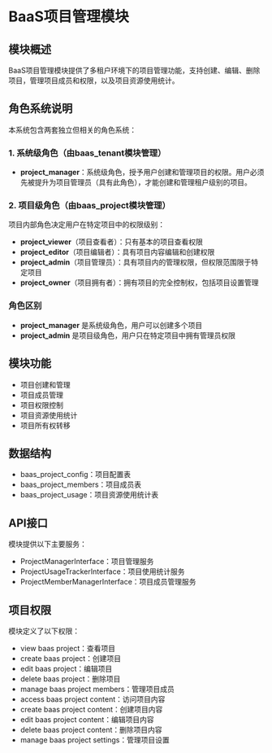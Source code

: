 # BaaS项目管理模块

## 模块概述

BaaS项目管理模块提供了多租户环境下的项目管理功能，支持创建、编辑、删除项目，管理项目成员和权限，以及项目资源使用统计。

## 角色系统说明

本系统包含两套独立但相关的角色系统：

### 1. 系统级角色（由baas_tenant模块管理）

- **project_manager**：系统级角色，授予用户创建和管理项目的权限。用户必须先被提升为项目管理员（具有此角色），才能创建和管理租户级别的项目。

### 2. 项目级角色（由baas_project模块管理）

项目内部角色决定用户在特定项目中的权限级别：

- **project_viewer**（项目查看者）：只有基本的项目查看权限
- **project_editor**（项目编辑者）：具有项目内容编辑和创建权限
- **project_admin**（项目管理员）：具有项目内的管理权限，但权限范围限于特定项目
- **project_owner**（项目拥有者）：拥有项目的完全控制权，包括项目设置管理

### 角色区别

- **project_manager** 是系统级角色，用户可以创建多个项目
- **project_admin** 是项目级角色，用户只在特定项目中拥有管理员权限

## 模块功能

- 项目创建和管理
- 项目成员管理
- 项目权限控制
- 项目资源使用统计
- 项目所有权转移

## 数据结构

- baas_project_config：项目配置表
- baas_project_members：项目成员表
- baas_project_usage：项目资源使用统计表

## API接口

模块提供以下主要服务：

- ProjectManagerInterface：项目管理服务
- ProjectUsageTrackerInterface：项目使用统计服务
- ProjectMemberManagerInterface：项目成员管理服务

## 项目权限

模块定义了以下权限：

- view baas project：查看项目
- create baas project：创建项目
- edit baas project：编辑项目
- delete baas project：删除项目
- manage baas project members：管理项目成员
- access baas project content：访问项目内容
- create baas project content：创建项目内容
- edit baas project content：编辑项目内容
- delete baas project content：删除项目内容
- manage baas project settings：管理项目设置

